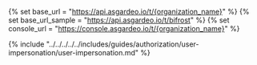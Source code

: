 {% set base_url = "https://api.asgardeo.io/t/{organization_name}" %}
{% set base_url_sample = "https://api.asgardeo.io/t/bifrost" %}
{% set console_url = "https://console.asgardeo.io/t/{organization_name}" %}

{% include "../../../../../includes/guides/authorization/user-impersonation/user-impersonation.md" %}